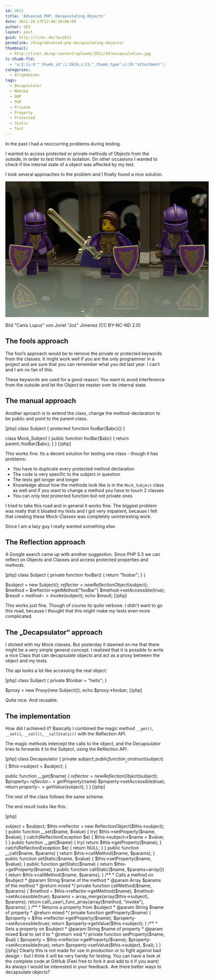 ```yaml
---
id: 2611
title: 'Advanced PHP: Decapsulating Objects'
date: 2011-10-23T12:48:30+00:00
author: SES
layout: post
guid: http://tinkr.de/?p=2611
permalink: /blog/advanced-php-decapsulating-objects/
thumbnail:
  - http://tinkr.de/wp-content/uploads/2011/10/encapsulation.jpg
tc-thumb-fld:
  - 'a:2:{s:9:"_thumb_id";i:2624;s:11:"_thumb_type";s:10:"attachment";}'
categories:
  - Allgemeines
tags:
  - Decapsulator
  - Mehtod
  - OOP
  - PHP
  - Private
  - Property
  - Protected
  - Static
  - Test
---
```

In the past I had a reoccurring problems during testing.

I wanted to access protected or private methods of Objects from the outside, in order to test them in isolation. On other occasions I wanted to check if the internal state of a object was affected by my test.

I took several approaches to the problem and I finally found a nice solution.

<div id="attachment_2614" style="width: 650px" >
  <img aria-describedby="caption-attachment-2614" src="/assets/2011/10/2839948784_20a29a080e_z.jpg" title="Accessing protected stuff"  />

  <p id="caption-attachment-2614" >
    Bild "Canis Lupus" von Joriel "Joz" Jimenez (CC BY-NC-ND 2.0)
  </p>
</div>

## The fools approach

The fool&#8217;s approach would be to remove the private or protected keywords from the classes. It might work well if you are the only programmer in a project and are sure that you can remember what you did last year. I can&#8217;t and I am no fan of this.

These keywords are used for a good reason: You want to avoid interference from the outside and let the Object be master over its internal state.

## The manual approach

Another aproach is to extend the class, change the method-declaration to be public and point to the parent-class.

[php]
class Subject
{
protected function fooBar($abc){}
}

class Mock_Subject
{
public function fooBar($abc)
{
return parent::fooBar($abc);
}
}
[/php]

This works fine. Its a decent solution for testing one class - though it has problems:

  * You have to duplicate every protected method declaration
  * The code is very specific to the subject in question
  * The tests get longer and longer
  * Knowledge about how the methods look like is in the `Mock_Subject` class as well and if you want to change a method you have to touch 2 classes
  * You can only test protected function but not private ones

I tried to take this road and in general it works fine. The biggest problem was really that it bloated my tests and I got very impatient, because I felt that creating these Mock-Classes was completely uninteresting work.

Since I am a lazy guy I really wanted something else.

## The Reflection approach

A Google search came up with another suggestion. Since PHP 5.3 we can reflect on Objects and Classes and access protected properties and methods.

[php]
class Subject
{
private function fooBar()
{
return "foobar";
}
}

$subject = new Subject();
$reflector = new ReflectionObject($subject);
$method = $reflector->getMethod("fooBar")
$method->setAccessible(true);
$result = $method->invoke($subject);
echo $result;
[/php]

This works just fine. Though of course its quite verbose. I didn&#8217;t want to go this road, because I thought that this might make my tests even more complicated.

## The &#8222;Decapsulator&#8220; approach

I sticked with my Mock classes. But yesterday it dawned on me that there might be a very simple general concept. I realized that it is possible to write a nice Class that can decapsulate objects and act as a proxy between the object and my tests.

The api looks a lot like accessing the real object:

[php]
class Subject
{
private $foobar = "hello";
}

$proxy = new Proxy(new Subject());
echo $proxy->foobar;
[/php]

Quite nice. And reusable.

## The implementation

How did I achieved it? Basically I combined the magic method `__get()`, `__set()`, `__call()`, `__callStatic()` with the Reflection API.

The magic methods intercept the calls to the object, and the Decapsulator tries to forwards it to the Subject, using the Reflection API.

[php]
class Decapsulator
{
private $subject;
public function __construct($subject)
{
$this->subject = $subject;
}

public function __get($name)
{
$reflector = new ReflectionObject($subject);
$property= $reflector->getProperty($name)
$property->setAccessible(true);
return $property->getValue($subject);
}
}
[/php]

The rest of the class follows the same scheme.

The end result looks like this:

[php]
<?php
class Decapsulator
{
private $subject;
private $reflector;

public function __construct($subject)
{
$this->subject = $subject;
$this->reflector = new ReflectionObject($this->subject);
}

public function __set($name, $value)
{
try{
$this->setProperty($name, $value);
}
catch(ReflectionException $e)
{
$this->subject->$name = $value;
}
}

public function __get($name)
{
try{
return $this->getProperty($name);
}
catch(ReflectionException $e)
{
return NULL;
}
}

public function __call($name, $params)
{
return $this->callMethod($name, $params);
}

public function setStatic($name, $value)
{
$this->setProperty($name, $value);
}

public function getStatic($name)
{
return $this->getProperty($name);
}

public function callStatic($name, $params=array())
{
return $this->callMethod($name, $params);
}

/**
* Calls a method on $subject
* @param String $name of the method
* @param Array $params of the method
* @return mixed
*/
private function callMethod($name, $params)
{
$method = $this->reflector->getMethod($name);
$method->setAccessible(true);
$params = array_merge(array($this->subject), $params);
return call\_user\_func_array(array($method, "invoke"), $params);
}

/**
* Returns a property from $subject
* @param String $name of property
* @return mixed
*/
private function getProperty($name)
{
$property = $this->reflector->getProperty($name);
$property->setAccessible(true);
return $property->getValue($this->subject);
}

/**
* Sets a property on $subject
* @param String $name of property
* @param mixed $val to set it to
* @return void
*/
private function setProperty($name, $val)
{
$property = $this->reflector->getProperty($name);
$property->setAccessible(true);
return $property->setValue($this->subject, $val);
}
}
[/php]

Clearly this is not made for use in production or to fight against bad design - but I think it will be very handy for testing.

You can have a look at the complete code at GitHub <https://github.com/shostakovich/Decapsulator> (Feel free to fork it and add to it if you want)

As always I would be interested in your feedback. Are there better ways to decapsulate objects?
